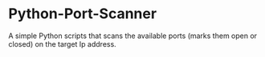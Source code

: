 # Python-Port-Scanner
A simple Python scripts that scans the available ports (marks them open or closed) on the target Ip address. 
